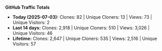 
**GitHub Traffic Totals**

- **Today (2025-07-03):** Clones: 82 | Unique Cloners: 13 | Views: 73 | Unique Visitors: 2
- **Last 14 days:** Clones: 2,918 | Unique Cloners: 510 | Views: 3,026 | Unique Visitors: 46
- **Lifetime:** Clones: 2,647 | Unique Cloners: 535 | Views: 2,516 | Unique Visitors: 57
